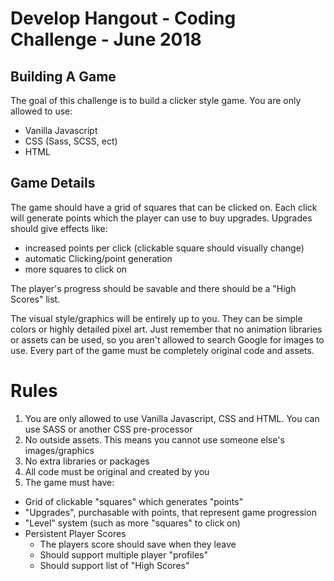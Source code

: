# Develop Hangout - Coding Challenge - June 2018

##  Building A Game

The goal of this challenge is to build a clicker style game. You are only allowed to use:

- Vanilla Javascript
- CSS (Sass, SCSS, ect)
- HTML

## Game Details

The game should have a grid of squares that can be clicked on. Each click will generate points which the player can use to buy upgrades. Upgrades should give effects like:

- increased points per click (clickable square should visually change)
- automatic Clicking/point generation
- more squares to click on

The player's progress should be savable and there should be a "High Scores" list.

The visual style/graphics will be entirely up to you. They can be simple colors or highly detailed pixel art. Just remember that no animation libraries or assets can be used, so you aren't allowed to search Google for images to use. Every part of the game must be completely original code and assets.

# Rules

1. You are only allowed to use Vanilla Javascript, CSS and HTML. You can use SASS or another CSS pre-processor
2. No outside assets. This means you cannot use someone else's images/graphics
3. No extra libraries or packages
4. All code must be original and created by you
5. The game must have:
  - Grid of clickable "squares" which generates "points"
  - "Upgrades", purchasable with points, that represent game progression
  - "Level" system (such as more "squares" to click on)
  - Persistent Player Scores
    - The players score should save when they leave
    - Should support multiple player "profiles"
    - Should support list of "High Scores"
